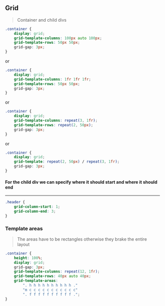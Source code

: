 ## Grid 

> Container and child divs
>

```css
.container {
    display: grid;
    grid-template-columns: 100px auto 100px;
    grid-template-rows: 50px 50px;
    grid-gap: 3px;
}
```
or
```css
.container {
    display: grid;
    grid-template-columns: 1fr 1fr 1fr;
    grid-template-rows: 50px 50px;
    grid-gap: 3px;
}
```
or
```css
.container {
    display: grid;
    grid-template-columns: repeat(3, 1fr);
    grid-template-rows: repeat(2, 50px);
    grid-gap: 3px;
}
```
or
```css
.container {
    display: grid;
    grid-template: repeat(2, 50px) / repeat(3, 1fr);
    grid-gap: 3px;
}
```
#### For the child div we can specify where it should start and where it should end
------
```css
.header {
    grid-column-start: 1;
    grid-column-end: 3;
}
```

### Template areas

> The areas have to be rectangles otherwise they brake the entire layout

```css
.container {
    height: 100%;
    display: grid;
    grid-gap: 3px;
    grid-template-columns: repeat(12, 1fr);
    grid-template-rows: 40px auto 40px;
    grid-template-areas: 
        ". h h h h h h h h h h ."
        "m c c c c c c c c c c c"
        ". f f f f f f f f f f .";
}

